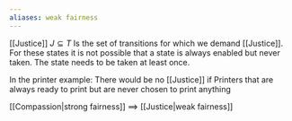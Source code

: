 ```yaml
---
aliases: weak fairness
---
```

[[Justice]] $J⊆T$
Is the set of transitions for which we demand [[Justice]]. For these states it is not possible that a state is always enabled but never taken. The state needs to be taken at least once.

In the printer example: There would be no [[Justice]] if Printers that are always ready to print but are never chosen to print anything

[[Compassion|strong fairness]] $\implies$ [[Justice|weak fairness]] 

